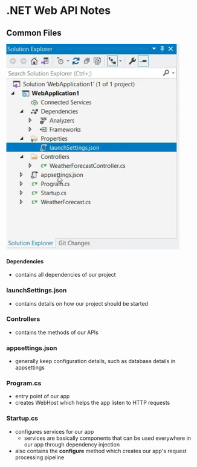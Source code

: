 # .NET Web API Notes



## Common Files

![image-20230123161205332](Images/image-20230123161205332.png)



#### Dependencies

* contains all dependencies of our project

### launchSettings.json

* contains details on how our project should be started

### Controllers

* contains the methods of our APIs

### appsettings.json

* generally keep configuration details, such as database details in appsettings

### Program.cs

* entry point of our app
* creates WebHost which helps the app listen to HTTP requests

### Startup.cs

* configures services for our app
  * services are basically components that can be used everywhere in our app through dependency injection
* also contains the **configure** method which creates our app's request processing pipeline